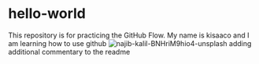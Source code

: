 # hello-world
This repository is for practicing the GitHub Flow.
My name is kisaaco and I am learning how to use github
![najib-kalil-BNHriM9hio4-unsplash](https://github.com/user-attachments/assets/895bbe09-fd84-47d8-91ea-b4eab8e03740)
adding additional commentary to the readme 